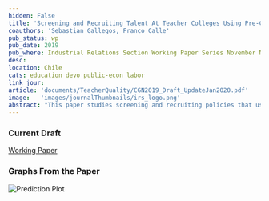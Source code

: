 ```yaml
---
hidden: False
title: 'Screening and Recruiting Talent At Teacher Colleges Using Pre-College Academic Achievement'
coauthors: 'Sebastian Gallegos, Franco Calle'
pub_status: wp
pub_date: 2019
pub_where: Industrial Relations Section Working Paper Series November N636
desc:
location: Chile
cats: education devo public-econ labor
link_jour:
article: 'documents/TeacherQuality/CGN2019_Draft_UpdateJan2020.pdf'
image:   'images/journalThumbnails/irs_logo.png'
abstract: "This paper studies screening and recruiting policies that use pre-college academic achievement to restrict or incentivize entry to teacher-colleges. Using historical records of college entrance exam scores since 1967 and linking them to administrative data on the population of teachers in Chile, we first document a robust positive and concave relationship between pre-college academic achievement and several short and long run measures of teacher productivity. We then assess the effectiveness of two recent policies that used pre-college achievement to recruit or screen out students entering teacher-colleges. Using a regression discontinuity de-sign based on the government’s recruitment efforts, we evaluate the effectiveness of targeted scholarships at shifting career choices of high achieving students as well as the effect on the overall stock of teachers predicted effectiveness. We then assess a screening policy that forced teacher colleges to exclude below-average applicants. We quantify the policy effectiveness by retroactively simulating the rule and evaluating its success at screening out low performing teachers. Comparing this benchmark policy rule to a series of data-driven alternatives, we find that even simple screening policies can identify a significant portion of ex-post low performing teachers. In both policies studied, screening out low performing students is more effective than targeting recruitment efforts to only very high achieving students. Taken together, these findings suggest that the combination of better administrative data and flexible prediction methods can be used to implement practical screening and recruiting policies in some contexts and allow for better targeting of investments in future teachers."  
---
```


### Current Draft


[Working Paper](../work/documents/TeacherQuality/CGN2019_Draft_UpdateJan2020.pdf')

### Graphs From the Paper
<img src="../work/documents/TeacherQuality/NonParametricPredict.jpg"
     alt="Prediction Plot"
     style="float: left; margin-right: 10px;" />
